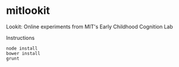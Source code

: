 mitlookit
=========

Lookit: Online experiments from MIT's Early Childhood Cognition Lab

Instructions

```
node install
bower install
grunt
```